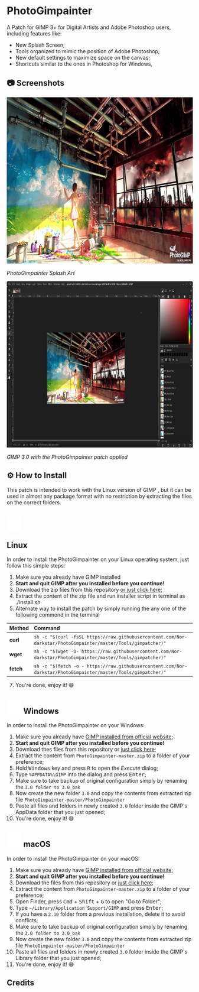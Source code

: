 # PhotoGimpainter
 A Patch for GIMP 3+ for Digital Artists and Adobe Photoshop users, including features like:

* New Splash Screen;
* Tools organized to mimic the position of Adobe Photoshop;
* New default settings to maximize space on the canvas;
* Shortcuts similar to the ones in Photoshop for Windows,

## 📷 Screenshots

<p>
  <img src="./PhotoGimpainter/splashes/splash.png" width="800" height="450" alt="PhotoGimpainter Splash Art">
  
 <em>PhotoGimpainter Splash Art</em>
</p>
<p>
  <img src="./Screenshots/NORishrs_PhotoGimpainter.png" width="800" height="450" alt="PhotoGimpainter">
  
 <em>GIMP 3.0 with the PhotoGimpainter patch applied</em>
</p>

## ⚙ How to Install

This patch is intended to work with the Linux version of GIMP , but it can be used in almost any package format with no restriction by extracting the files on the correct folders.


## <p><img src="./Tools/icons/linux.png" width="40" height="40"  Linux  /></p> Linux 

In order to install the PhotoGimpainter on your Linux operating system, just follow this simple steps:

1. Make sure you already have GIMP installed 
2. **Start and quit GIMP after you installed before you continue!**
3. Download the zip files from this repository [or just click here](https://github.com/Nor-darkstar/PhotoGimpainter/archive/master.zip);
4. Extract the content of the zip file and run installer script in terminal as ./install.sh
5. Alternate way to install the patch by simply running the any one of the following commond in the terminal
  
  | Method    | Command                                                                                           |
| :-------- | :------------------------------------------------------------------------------------------------ |
| **curl**  | `sh -c "$(curl -fsSL https://raw.githubusercontent.com/Nor-darkstar/PhotoGimpainter/master/Tools/gimpatcher)"` |
| **wget**  | `sh -c "$(wget -O- https://raw.githubusercontent.com/Nor-darkstar/PhotoGimpainter/master/Tools/gimpatcher)"`   |
| **fetch** | `sh -c "$(fetch -o - https://raw.githubusercontent.com/Nor-darkstar/PhotoGimpainter/master/Tools/gimpatcher)"` |

7. You're done, enjoy it! :smile:

## <img src="./Tools/icons/windows11.png" width="40" height="40" /> Windows


In order to install the PhotoGimpainter on your Windows:

1. Make sure you already have [GIMP installed from official website](https://www.gimp.org/downloads/);
2. **Start and quit GIMP after you installed before you continue!**
3. Download thes files from this repository or [just click here](https://github.com/Nor-darkstar/PhotoGimpainter/archive/master.zip);
4. Extract the content from `PhotoGimpainter-master.zip` to a folder of your preference;
5. Hold <kbd>Windows</kbd> key and press <kbd>R</kbd> to open the *Execute* dialog;
6. Type `%APPDATA%\GIMP` into the dialog and press <kbd>Enter</kbd>;
7. Make sure to take backup of original configuration simply by renaming the `3.0 folder to 3.0_bak`
8. Now create the new folder `3.0` and copy the contents from extracted zip file `PhotoGimpainter-master/PhotoGimpainter`
9. Paste all files and folders in newly created `3.0` folder inside the GIMP's AppData folder that you just opened;
10. You're done, enjoy it! :smile:

## <img src="./Tools/icons/macosx.png" width="40" height="40" /> macOS


In order to install the PhotoGimpainter on your macOS:

1. Make sure you already have [GIMP installed from official website](https://www.gimp.org/downloads/);
2. **Start and quit GIMP after you installed before you continue!**
3. Download the files from this repository or [just click here](https://github.com/Nor-darkstar/PhotoGimpainter/archive/master.zip);
4. Extract the content from `PhotoGimpainter-master.zip` to a folder of your preference;
5. Open Finder, press <kbd>Cmd</kbd> + <kbd>Shift</kbd> + <kbd>G</kbd> to open "Go to Folder";
6. Type `~/Library/Application Support/GIMP` and press <kbd>Enter</kbd>;
7. If you have a `2.10` folder from a previous installation, delete it to avoid conflicts;
8. Make sure to take backup of original configuration simply by renaming the `3.0 folder to 3.0_bak`
9. Now create the new folder `3.0` and copy the contents from extracted zip file `PhotoGimpainter-master/PhotoGimpainter`
10.  Paste all files and folders in newly created `3.0` folder inside the GIMP's Library folder that you just opened;
11. You're done, enjoy it! :smile:

## Credits

